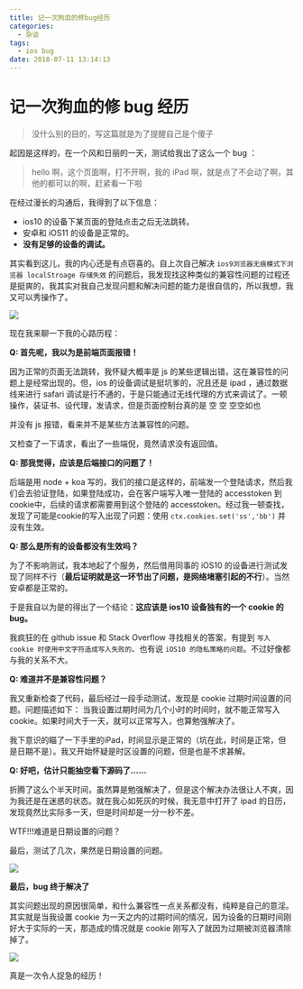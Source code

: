 ```yaml
---
title: 记一次狗血的修bug经历
categories:
  - 杂谈
tags:
  - ios bug
date: 2018-07-11 13:14:13
---
```

# 记一次狗血的修 bug 经历

> 没什么别的目的，写这篇就是为了提醒自己是个傻子

起因是这样的，在一个风和日丽的一天，测试给我出了这么一个 bug ：

> hello 啊，这个页面啊，打不开啊，我的 iPad 啊，就是点了不会动了啊，其他的都可以的啊，赶紧看一下啦

在经过漫长的沟通后，我得到了以下信息：

* ios10 的设备下某页面的登陆点击之后无法跳转。
* 安卓和 iOS11 的设备是正常的。
* **没有足够的设备的调试。**

其实看到这儿，我的内心还是有点窃喜的。自上次自己解决 `ios9浏览器无痕模式下浏览器 localStroage 存储失效` 的问题后，我发现找这种类似的兼容性问题的过程还是挺爽的，我其实对我自己发现问题和解决问题的能力是很自信的，所以我想，我又可以秀操作了。

![](http://t1.baidu.com/it/u=695851676,4175920205&fm=20)

现在我来聊一下我的心路历程：

**Q: 首先呢，我以为是前端页面报错！**

因为正常的页面无法跳转，我怀疑大概率是 js 的某些逻辑出错，这在兼容性的问题上是经常出现的。但，ios 的设备调试是挺坑爹的，况且还是 ipad ，通过数据线来进行 safari 调试是行不通的，于是只能通过无线代理的方式来调试了。一顿操作，装证书、设代理，发请求，但是页面控制台真的是 空 空 空空如也

并没有 js 报错，看来并不是某些方法兼容性的问题。

又检查了一下请求，看出了一些端倪，竟然请求没有返回值。

**Q: 那我觉得，应该是后端接口的问题了！**

后端是用 node + koa 写的，我们的接口是这样的，前端发一个登陆请求，然后我们会去验证登陆，如果登陆成功，会在客户端写入唯一登陆的 accesstoken 到cookie中，后续的请求都需要用到这个登陆的 accesstoken。经过我一顿查找，发现了可能是cookie的写入出现了问题：使用 `ctx.cookies.set('ss','bb')` 并没有生效。

**Q: 那么是所有的设备都没有生效吗？**

为了不影响测试，我本地起了个服务，然后借用同事的 iOS10 的设备进行测试发现了同样不行（**最后证明就是这一环节出了问题，是网络堵塞引起的不行**）。当然安卓都是正常的。

于是我自以为是的得出了一个结论：**这应该是 ios10 设备独有的一个 cookie 的 bug。**

我疯狂的在 github issue 和 Stack Overflow 寻找相关的答案，有提到 `写入 cookie 时使用中文字符造成写入失败的`、也有说 `iOS10 的隐私策略的问题`。不过好像都与我的关系不大。

**Q: 难道并不是兼容性问题？**

我又重新检查了代码，最后经过一段手动测试，发现是 cookie 过期时间设置的问题。问题描述如下： 当我设置过期时间为几个小时的时间时，就不能正常写入 cookie。如果时间大于一天，就可以正常写入，也算勉强解决了。

我下意识的瞄了一下手里的iPad，时间显示是正常的（坑在此，时间是正常，但是日期不是）。我又开始怀疑是时区设置的问题，但是也是不求甚解。


**Q: 好吧，估计只能抽空看下源码了……**

折腾了这么个半天时间，虽然算是勉强解决了，但是这个解决办法很让人不爽，因为我还是在迷惑的状态。就在我心如死灰的时候，我无意中打开了 ipad 的日历，发现竟然比实际多一天，但是时间却是一分一秒不差。

WTF!!!难道是日期设置的问题？

最后，测试了几次，果然是日期设置的问题。

![](http://ws3.sinaimg.cn/large/9150e4e5ly1ffxpkw13rlj20hn0jfab8.jpg)

**最后，bug 终于解决了**

其实问题出现的原因很简单，和什么兼容性一点关系都没有，纯粹是自己的意淫。其实就是当我设置 cookie 为一天之内的过期时间的情况，因为设备的日期时间刚好大于实际的一天，那造成的情况就是 cookie 刚写入了就因为过期被浏览器清除掉了。


![](http://ws1.sinaimg.cn/large/9150e4e5ly1fjh9dobqr2j20hs0h140f.jpg)

真是一次令人捉急的经历！